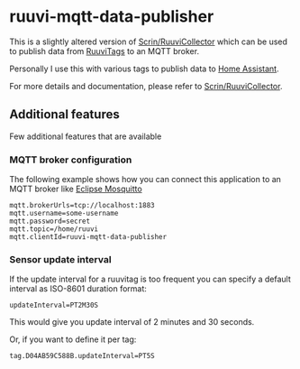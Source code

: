 # ruuvi-mqtt-data-publisher

This is a slightly altered version of [Scrin/RuuviCollector](https://github.com/Scrin/RuuviCollector) which can be used to publish data from [RuuviTags](https://ruuvi.com) to an MQTT broker. 

Personally I use this with various tags to publish data to [Home Assistant](https://www.home-assistant.io).

For more details and documentation, please refer to [Scrin/RuuviCollector](https://github.com/Scrin/RuuviCollector).

## Additional features

Few additional features that are available

### MQTT broker configuration

The following example shows how you can connect this application to an MQTT broker like [Eclipse Mosquitto](https://mosquitto.org)

```
mqtt.brokerUrls=tcp://localhost:1883
mqtt.username=some-username
mqtt.password=secret
mqtt.topic=/home/ruuvi
mqtt.clientId=ruuvi-mqtt-data-publisher
```

### Sensor update interval

If the update interval for a ruuvitag is too frequent you can specify a default interval as ISO-8601 duration format:

```
updateInterval=PT2M30S
```

This would give you update interval of 2 minutes and 30 seconds.

Or, if you want to define it per tag:

```
tag.D04AB59C588B.updateInterval=PT5S
```